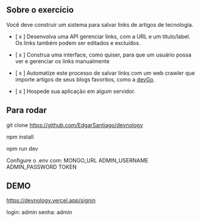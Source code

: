## Sobre o exercício

Você deve construir um sistema para salvar links de artigos de tecnologia.

- [ x ] Desenvolva uma API gerenciar links, com a URL e um título/label. Os links também podem ser editados e excluídos.

- [ x ] Construa uma interface, como quiser, para que um usuário possa ver e gerenciar os links manualmente

- [ x ] Automatize este processo de salvar links com um web crawler que importe artigos de seus blogs favoritos, como a [devGo](https://devgo.com.br/).

- [ x ] Hospede sua aplicação em algum servidor.

## Para rodar

git clone https://github.com/EdgarSantiago/devnology

npm install

npm run dev

Configure o .env com:
MONGO_URL
ADMIN_USERNAME
ADMIN_PASSWORD
TOKEN

## DEMO

https://devnology.vercel.app/signin

login: admin
senha: admin
